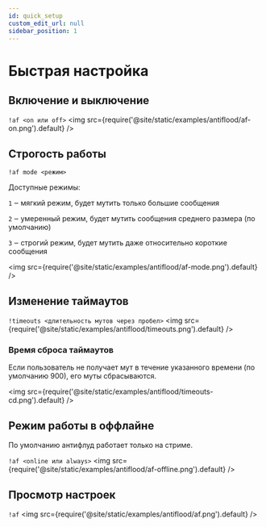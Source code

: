 ```yaml
---
id: quick_setup
custom_edit_url: null
sidebar_position: 1
---
```


# Быстрая настройка

## Включение и выключение
`!af <on или off>`
<img src={require('@site/static/examples/antiflood/af-on.png').default} />

## Строгость работы

`!af mode <режим>`

Доступные режимы:

 `1` ‒ мягкий режим, будет мутить только большие сообщения

 `2` ‒ умеренный режим, будет мутить сообщения среднего размера (по умолчанию)

 `3` ‒ строгий режим, будет мутить даже относительно короткие сообщения

<img src={require('@site/static/examples/antiflood/af-mode.png').default} />

## Изменение таймаутов

`!timeouts <длительность мутов через пробел>`
<img src={require('@site/static/examples/antiflood/timeouts.png').default} />

### Время сброса таймаутов
Если пользователь не получает мут в течение указанного времени (по умолчанию 900), его муты сбрасываются.

<img src={require('@site/static/examples/antiflood/timeouts-cd.png').default} />

## Режим работы в оффлайне
По умолчанию антифлуд работает только на стриме.

`!af <online или always>`
<img src={require('@site/static/examples/antiflood/af-offline.png').default} />


## Просмотр настроек

`!af`
<img src={require('@site/static/examples/antiflood/af.png').default} />